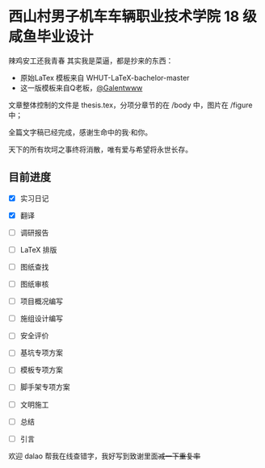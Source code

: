 # 西山村男子机车车辆职业技术学院 18 级咸鱼毕业设计
 辣鸡安工还我青春
 其实我是菜逼，都是抄来的东西：
 
- 原始LaTex 模板来自 WHUT-LaTeX-bachelor-master
- 这一版模板来自Q老板，[@Galentwww](https://github.com/galentwww)

文章整体控制的文件是 thesis.tex，分项分章节的在 /body 中，图片在 /figure 中；

全篇文字稿已经完成，感谢生命中的我·和你。

天下的所有坎坷之事终将消散，唯有爱与希望将永世长存。

## 目前进度

- [x] 实习日记
- [x] 翻译
- [ ] 调研报告
- [ ] LaTeX 排版
- [ ] 图纸查找
- [ ] 图纸审核
- [ ] 项目概况编写
- [ ] 施组设计编写
- [ ] 安全评价
- [ ] 基坑专项方案
- [ ] 模板专项方案
- [ ] 脚手架专项方案
- [ ] 文明施工


- [ ] 总结
- [ ] 引言

欢迎 dalao 帮我在线查错字，我好写到致谢里面~~减一下重复率~~


